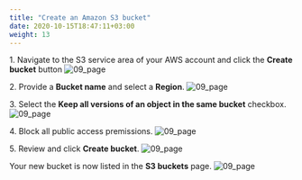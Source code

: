 ```yaml
---
title: "Create an Amazon S3 bucket"
date: 2020-10-15T18:47:11+03:00
weight: 13
---
```

1\. Navigate to the S3 service area of your AWS account and click the __Create bucket__ button
![09_page](/images/module1/create_bucket.png)

2\. Provide a __Bucket name__ and select a __Region__.
![09_page](/images/module1/09_page.png)

3\. Select the __Keep all versions of an object in the same bucket__ checkbox.
![09_page](/images/module1/10_page.png)

4\. Block all public access premissions.
![09_page](/images/module1/11_page.png)

5\. Review and click __Create bucket__.
![09_page](/images/module1/12_page.png)

Your new bucket is now listed in the __S3 buckets__ page.
![09_page](/images/module1/13_page.png)
